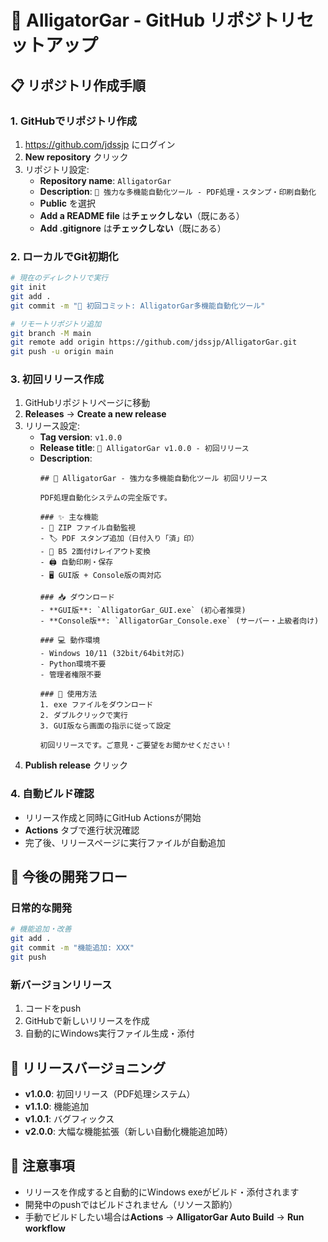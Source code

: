 # 🐊 AlligatorGar - GitHub リポジトリセットアップ

## 📋 リポジトリ作成手順

### 1. GitHubでリポジトリ作成
1. https://github.com/jdssjp にログイン
2. **New repository** クリック
3. リポジトリ設定:
   - **Repository name**: `AlligatorGar`
   - **Description**: `🐊 強力な多機能自動化ツール - PDF処理・スタンプ・印刷自動化`
   - **Public** を選択
   - **Add a README file** は**チェックしない**（既にある）
   - **Add .gitignore** は**チェックしない**（既にある）

### 2. ローカルでGit初期化
```bash
# 現在のディレクトリで実行
git init
git add .
git commit -m "🐊 初回コミット: AlligatorGar多機能自動化ツール"

# リモートリポジトリ追加
git branch -M main
git remote add origin https://github.com/jdssjp/AlligatorGar.git
git push -u origin main
```

### 3. 初回リリース作成
1. GitHubリポジトリページに移動
2. **Releases** → **Create a new release**
3. リリース設定:
   - **Tag version**: `v1.0.0`
   - **Release title**: `🐊 AlligatorGar v1.0.0 - 初回リリース`
   - **Description**:
     ```
     ## 🐊 AlligatorGar - 強力な多機能自動化ツール 初回リリース
     
     PDF処理自動化システムの完全版です。
     
     ### ✨ 主な機能
     - 📁 ZIP ファイル自動監視
     - 🏷️ PDF スタンプ追加（日付入り「済」印）
     - 📄 B5 2面付けレイアウト変換
     - 🖨️ 自動印刷・保存
     - 🖥️ GUI版 + Console版の両対応
     
     ### 📥 ダウンロード
     - **GUI版**: `AlligatorGar_GUI.exe` (初心者推奨)
     - **Console版**: `AlligatorGar_Console.exe` (サーバー・上級者向け)
     
     ### 💻 動作環境
     - Windows 10/11 (32bit/64bit対応)
     - Python環境不要
     - 管理者権限不要
     
     ### 🎯 使用方法
     1. exe ファイルをダウンロード
     2. ダブルクリックで実行
     3. GUI版なら画面の指示に従って設定
     
     初回リリースです。ご意見・ご要望をお聞かせください！
     ```
4. **Publish release** クリック

### 4. 自動ビルド確認
- リリース作成と同時にGitHub Actionsが開始
- **Actions** タブで進行状況確認
- 完了後、リリースページに実行ファイルが自動追加

## 🔄 今後の開発フロー

### 日常的な開発
```bash
# 機能追加・改善
git add .
git commit -m "機能追加: XXX"
git push
```

### 新バージョンリリース
1. コードをpush
2. GitHubで新しいリリースを作成
3. 自動的にWindows実行ファイル生成・添付

## 🎯 リリースバージョニング
- **v1.0.0**: 初回リリース（PDF処理システム）
- **v1.1.0**: 機能追加
- **v1.0.1**: バグフィックス
- **v2.0.0**: 大幅な機能拡張（新しい自動化機能追加時）

## 📝 注意事項
- リリースを作成すると自動的にWindows exeがビルド・添付されます
- 開発中のpushではビルドされません（リソース節約）
- 手動でビルドしたい場合は**Actions** → **AlligatorGar Auto Build** → **Run workflow**